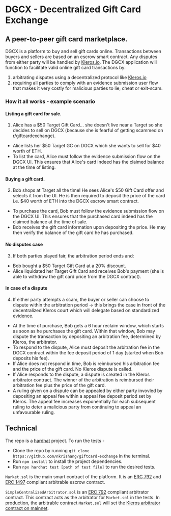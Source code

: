 # DGCX - Decentralized Gift Card Exchange
## A peer-to-peer gift card marketplace.

DGCX is a platform to buy and sell gift cards online. Transactions between buyers and sellers are based on an escrow smart contract. Any disputes from either party will be handled by [Kleros.io](https://kleros.io/). The DGCX application will function to facilitate valid online gift card transactions by: 

1. arbitrating disputes using a decentralized protocol like [Kleros.io](https://kleros.io/)
2. requiring all parties to comply with an evidence submission user flow that makes it very costly for malicious parties to lie, cheat or exit-scam.

### How it all works - example scenario

#### Listing a gift card for sale.
1. Alice has a $50 Target Gift Card... she doesn't live near a Target so she decides to sell on DGCX (because she is fearful of getting scammed on r/giftcardexchange).
- Alice lists her $50 Target GC on DGCX which she wants to sell for $40 worth of ETH.
- To list the card, Alice must follow the evidence submission flow on the DGCX UI. This ensures that Alice's card indeed has the claimed balance at the time of listing. 

#### Buying a gift card.
2. Bob shops at Target all the time! He sees Alice's $50 Gift Card offer and selects it from the UI. He is then required to deposit the price of the card i.e. $40 worth of ETH into the DGCX escrow smart contract.
- To purchase the card, Bob must follow the evidence submission flow on the DGCX UI. This ensures that the purchased card indeed has the claimed balance at the time of sale.
- Bob receives the gift card information upon depositing the price. He may then verify the balance of the gift card he has purchased.

#### No disputes case
3. If both parties played fair, the arbitration period ends and:
- Bob bought a $50 Target Gift Card at a 20% discount.
- Alice liquidated her Target Gift Card and receives Bob's payment (she is able to withdraw the gift card price from the DGCX contract).

#### In case of a dispute
4. If either party attempts a scam, the buyer or seller can choose to dispute within the arbitration period -> this brings the case in front of the decentralized Kleros court which will delegate based on standardized evidence.
- At the time of purchase, Bob gets a 6 hour reclaim window, which starts as soon as he purchases the gift card. Within that window, Bob may dispute the transaction by depositing an arbitration fee, determined by Kleros, the arbitrator.
- To respond to the dispute, Alice must deposit the arbitration fee in the DGCX contract within the fee deposit period of 1 day (started when Bob deposits his fee).
- If Alice does not respond in time, Bob is reimbursed his arbitration fee and the price of the gift card. No Kleros dispute is called.
- If Alice responds to the dispute, a dispute is created in the Kleros arbitrator contract. The winner of the arbitration is reimbursed their arbitration fee plus the price of the gift card.
- A ruling given on a dispute can be appealed by either party invovled by depositing an appeal fee within a appeal fee deposit period set by Kleros. The appeal fee increases exponentially for each subsequent ruling to deter a malicious party from continuing to appeal an unfavourable ruling.

## Technical

The repo is a [hardhat](https://hardhat.org/) project. To run the tests - 
- Clone the repo by running `git clone https://github.com/nkrishang/giftcard-exchange` in the terminal.
- Run `npm install` to install the project dependencies.
- Run `npx hardhat test [path of test file]` to run the desired tests.

`Market.sol` is the main smart contract of the platform. It is an [ERC 792](https://developer.kleros.io/en/latest/index.html) and [ERC 1497](https://developer.kleros.io/en/latest/erc-1497.html) compliant arbitrable escrow contract.

`SimpleCentralizedArbitrator.sol` is an [ERC 792](https://developer.kleros.io/en/latest/index.html) compliant arbitrator contract. This contract acts as the arbitrator for `Market.sol` in the tests. In production, the arbitrable contract `Market.sol` will set the [Kleros arbitrator contract on mainnet](https://etherscan.io/address/0x988b3a538b618c7a603e1c11ab82cd16dbe28069#code). 
